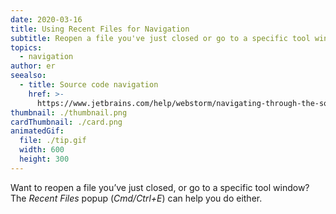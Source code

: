 ```yaml
---
date: 2020-03-16
title: Using Recent Files for Navigation
subtitle: Reopen a file you've just closed or go to a specific tool window.
topics:
  - navigation
author: er
seealso:
  - title: Source code navigation
    href: >-
      https://www.jetbrains.com/help/webstorm/navigating-through-the-source-code.html
thumbnail: ./thumbnail.png
cardThumbnail: ./card.png
animatedGif:
  file: ./tip.gif
  width: 600
  height: 300
---
```

Want to reopen a file you’ve just closed, or go to a specific 
tool window? The *Recent Files* popup (*Cmd/Ctrl+E*) can help you do either.
